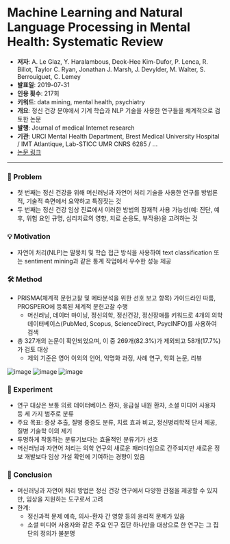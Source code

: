 # Machine Learning and Natural Language Processing in Mental Health: Systematic Review
   - **저자**: A. Le Glaz, Y. Haralambous, Deok-Hee Kim-Dufor, P. Lenca, R. Billot, Taylor C. Ryan, Jonathan J. Marsh, J. Devylder, M. Walter, S. Berrouiguet, C. Lemey
   - **발표일**: 2019-07-31
   - **인용 횟수**: 217회
   - **키워드**: data mining, mental health, psychiatry
   - **개요**: 정신 건강 분야에서 기계 학습과 NLP 기술을 사용한 연구들을 체계적으로 검토한 논문
   - **발행**: Journal of medical Internet research
   - **기관**: URCI Mental Health Department, Brest Medical University Hospital / IMT Atlantique, Lab-STICC UMR CNRS 6285 / ...
   - [논문 링크](https://dx.doi.org/10.2196/15708)

---

### 🤔 Problem
- 첫 번째는 정신 건강을 위해 머신러닝과 자연어 처리 기술을 사용한 연구를 방법론적, 기술적 측면에서 요약하고 특징짓는 것
- 두 번째는 정신 건강 임상 진료에서 이러한 방법의 잠재적 사용 가능성(예: 진단, 예후, 위험 요인 규명, 심리치료의 영향, 치료 순응도, 부작용)을 고려하는 것

### 💡 Motivation
- 자연어 처리(NLP)는 말뭉치 및 학습 접근 방식을 사용하여 text classification 또는 sentiment mining과 같은 통계 작업에서 우수한 성능 제공

### 🛠️ Method
- PRISMA(체계적 문헌고찰 및 메타분석을 위한 선호 보고 항목) 가이드라인 따름, PROSPERO에 등록된 체계적 문헌고찰 수행
  - 머신러닝, 데이터 마이닝, 정신의학, 정신건강, 정신장애를 키워드로 4개의 의학 데이터베이스(PubMed, Scopus, ScienceDirect, PsycINFO)를 사용하여 검색
- 총 327개의 논문이 확인되었으며, 이 중 269개(82.3%)가 제외되고 58개(17.7%)가 검토 대상
  - 제외 기준은 영어 이외의 언어, 익명화 과정, 사례 연구, 학회 논문, 리뷰
  
![image](https://github.com/gyeom-yee/ai-paper-summaries/assets/78156719/e80d123e-1fc5-4523-9217-3f7a46919be6)
![image](https://github.com/gyeom-yee/ai-paper-summaries/assets/78156719/1befc3da-b666-4eb5-949c-de736e3a4f8f)
![image](https://github.com/gyeom-yee/ai-paper-summaries/assets/78156719/31243d89-65bb-4acd-8667-9f9340408c2f)


### 🔬 Experiment
- 연구 대상은 보통 의료 데이터베이스 환자, 응급실 내원 환자, 소셜 미디어 사용자 등 세 가지 범주로 분류
- 주요 목표: 증상 추출, 질병 중증도 분류, 치료 효과 비교, 정신병리학적 단서 제공, 질병 기술학 이의 제기
- 투명하게 작동하는 분류기보다는 효율적인 분류기가 선호
- 머신러닝과 자연어 처리는 의학 연구의 새로운 패러다임으로 간주되지만 새로운 정보 개발보다 임상 가설 확인에 기여하는 경향이 있음

### 🎯 Conclusion
- 머신러닝과 자연어 처리 방법은 정신 건강 연구에서 다양한 관점을 제공할 수 있지만, 임상을 지원하는 도구로서 고려
- 한계: 
  - 정신과적 문제 예측, 의사-환자 간 영향 등의 윤리적 문제가 있음
  - 소셜 미디어 사용자와 같은 주요 인구 집단 하나만을 대상으로 한 연구는 그 집단의 정의가 불분명